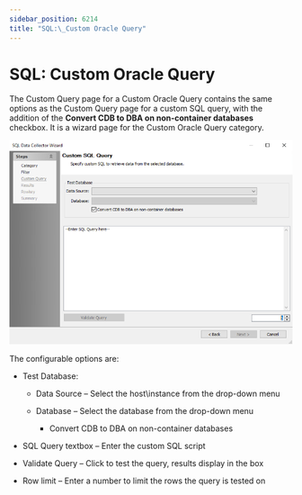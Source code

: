 ```yaml
---
sidebar_position: 6214
title: "SQL:\_Custom Oracle Query"
---
```


# SQL: Custom Oracle Query

The Custom Query page for a Custom Oracle Query contains the same options as the Custom Query page for a custom SQL query, with the addition of the **Convert CDB to DBA on non-container databases** checkbox. It is a wizard page for the Custom Oracle Query category.

![SQL Data Collector Wizard Custom Query page for a Custom Oracle Query](../../../../../../../static/images/AccessAnalyzer_12.0/Content/Resources/Images/EnterpriseAuditor/Admin/DataCollector/SQL/CustomQueryOracle.png "SQL Data Collector Wizard Custom Query page for a Custom Oracle Query")

The configurable options are:

* Test Database:

  * Data Source – Select the host\instance from the drop-down menu
  * Database – Select the database from the drop-down menu

    * Convert CDB to DBA on non-container databases
* SQL Query textbox – Enter the custom SQL script
* Validate Query – Click to test the query, results display in the box
* Row limit – Enter a number to limit the rows the query is tested on